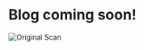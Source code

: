 # Blog coming soon!


![Original Scan](https://github.com/python-for-humanists-penn/Python_for_Humanists_Working_Group/blob/master/blumenstrausse-1912-4.png?raw=true)
